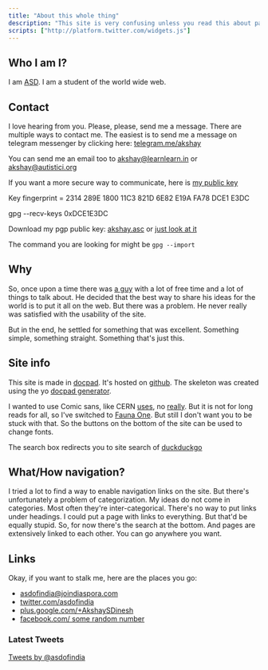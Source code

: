 ```yaml
---
title: "About this whole thing"
description: "This site is very confusing unless you read this about page"
scripts: ["http://platform.twitter.com/widgets.js"]
---
```

## Who I am I? ##
I am [A](http://asdofindia.blogspot.com)[S](https://github.com/asdofindia)[D](https://joindiaspora.com/people/2a39042b15979f8b). I am a student of the world wide web.

## Contact ##
I love hearing from you. Please, please, send me a message.
There are multiple ways to contact me. The easiest is to send me a message on telegram messenger by clicking here: [telegram.me/akshay](https://telegram.me/akshay)

You can send me an email too to [akshay@learnlearn.in](mailto:akshay@learnlearn.in) or [akshay@autistici.org](mailto:akshay@autistici.org)

If you want a more secure way to communicate, here is [my public key](/akshay.asc)

Key fingerprint = 2314 289E 1800 11C3 821D  6E82 E19A FA78 DCE1 E3DC

gpg --recv-keys 0xDCE1E3DC

Download my pgp public key: [akshay.asc](/akshay.asc) or [just look at it](/my-pgp-key/)

The command you are looking for might be `gpg --import`

## Why ##
So, once upon a time there was [a guy](#contact) with a lot of free time and a lot of things to talk about.
He decided that the best way to share his ideas for the world is to put it all on the web.
But there was a problem. He never really was satisfied with the usability of the site.

But in the end, he settled for something that was excellent. Something simple, something straight. Something that's just this.

## Site info ##
This site is made in [docpad](/docpad/). It's hosted on [github](https://github.com/learnlearnin/learnlearnin.github.io). The skeleton was created using the yo [docpad generator](https://www.npmjs.org/package/generator-docpad).

I wanted to use Comic sans, like CERN [uses](http://home.web.cern.ch/about/updates/2014/04/cern-switch-comic-sans), no [really](https://www.youtube.com/watch?v=AzX0dwbY4Yk). But it is not for long reads for all, so I've switched to [Fauna One](https://www.google.com/fonts#UsePlace:use/Collection:Fauna+One). But still I don't want you to be stuck with that. So the buttons on the bottom of the site can be used to change fonts.

The search box redirects you to site search of [duckduckgo](https://duckduckgo.com)

## What/How navigation? ##
I tried a lot to find a way to enable navigation links on the site. But there's unfortunately a problem of categorization. My ideas do not come in categories. Most often they're inter-categorical. There's no way to put links under headings. I could put a page with links to everything. But that'd be equally stupid. So, for now there's the search at the bottom. And pages are extensively linked to each other. You can go anywhere you want.

## Links ##
Okay, if you want to stalk me, here are the places you go:

* [asdofindia@joindiaspora.com](https://joindiaspora.com/people/2a39042b15979f8b)
* [twitter.com/asdofindia](https://twitter.com/asdofindia)
* [plus.google.com/+AkshaySDinesh](https://plus.google.com/+AkshaySDinesh)
* [facebook.com/ some random number](https://www.facebook.com/profile.php?id=1076271545)

### Latest Tweets ###
<a class="twitter-timeline" data-dnt="true" href="https://twitter.com/asdofindia" data-widget-id="580485866143019008">Tweets by @asdofindia</a>
